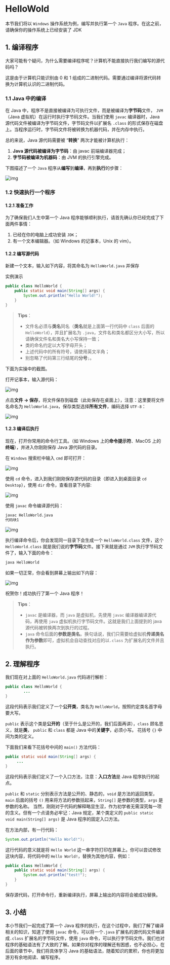 # HelloWold

本节我们将以 `Windows` 操作系统为例，编写并执行第一个 `Java` 程序。在这之前，请确保你的操作系统上已经安装了 JDK



## 1. 编译程序

大家可能有个疑问，为什么需要编译程序呢？计算机不能直接执行我们编写的源代码吗？

这是由于计算机只能识别由 0 和 1 组成的二进制代码。需要通过编译将源代码转换为计算机认识的二进制代码。



### 1.1 Java 中的编译

在 Java 中，程序不是直接被编译为可执行文件，而是被编译为**字节码**文件， `JVM`（Java 虚拟机）在运行时执行字节码文件。当我们使用 `javac` 编译器时，Java 源代码文件被编译为字节码文件，字节码文件以扩展名 `.class` 的形式保存在磁盘上。当程序运行时，字节码文件将被转换为机器代码，并在内存中执行。

总的来说，Java 源代码需要被 “**转换**” 两次才能被计算机执行：

1. **Java 源代码被编译为字节码**：由 javac 前端编译器完成；
2. **字节码被编译为机器码**：由 JVM 的执行引擎完成。

下图描述了一个 `Java` 程序从**编写**到**编译**，再到**执行**的步骤：

![img](http://img.mukewang.com/wiki/5e8d8e700863af8113900730.jpg)



### 1.2 快速执行一个程序

#### 1.2.1 准备工作

为了确保我们人生中第一个 Java 程序能够顺利执行，请首先确认你已经完成了下面两件事情：

1. 已经在你的电脑上成功安装 `JDK`；
2. 有一个文本编辑器。（如 Windows 的记事本，Unix 的 vim）。

#### 1.2.2 编写源代码

新建一个文本，输入如下内容，将其命名为 `HelloWorld.java` 并保存

实例演示

```java
public class HelloWorld {
    public static void main(String[] args) {
        System.out.println("Hello World!");
    }
}
```

> **Tips**：
>
> - 文件名必须与**类名**同名（**类名**就是上面第一行代码中 `class` 后面的 `HelloWorld`），并且扩展名为 `.java`，文件名和类名都区分大小写，所以请确保文件名和类名大小写保持一致；
> - 类的命名约定以大写字母开头；
> - 上述代码中的所有符号，请使用英文半角；
> - 别忽略了代码第三行结尾的**分号**`;`。

下面为实操中的截图。

打开记事本，输入源代码：

![img](http://img.mukewang.com/wiki/5e8d8ea109bc999f06920399.jpg)

点击**文件 -> 保存**，将文件保存到磁盘（此处保存在桌面上），注意：这里要将文件名命名为 `HelloWorld.java`，保存类型选择**所有文件**，编码选择 `UTF-8`：

![img](http://img.mukewang.com/wiki/5e8d8ed2097504ea16441082.jpg)

#### 1.2.3 编译后执行

现在，打开你常用的命令行工具。（如 Windows 上的**命令提示符**、MacOS 上的**终端**），并进入你刚刚保存 Java 源代码的目录。

在 `Windows` 搜索栏中输入 `cmd` 即可打开：

![img](http://img.mukewang.com/wiki/5e8d8eed098beb7b15581342.jpg)

使用 `cd` 命令，进入到我们刚刚保存源代码的目录（即进入到桌面目录 `cd Desktop`），使用 `dir` 命令，查看目录下内容:

![img](http://img.mukewang.com/wiki/5e8d8f150964477e19561044.jpg)

使用 `javac` 命令编译源代码：

```bash
javac HelloWorld.java
代码块1
```

![img](http://img.mukewang.com/wiki/5e8d8f360926c43a08420610.jpg)

执行编译命令后，你会发现同一目录下会生成一个 `HelloWorld.class` 文件，这个 `HelloWorld.class` 就是我们说的**字节码**文件。接下来就是通过 `JVM` 执行字节码文件了，输入下面的命令：

```bash
java HelloWorld
```

如果一切正常，你会看到屏幕上输出如下内容：

![img](http://img.mukewang.com/wiki/5e8d8f5b09f4e9f007120123.jpg)

祝贺你！成功执行了第一个 Java 程序！

> **Tips**：
>
> - `javac` 是编译器，而 `java` 是虚拟机，先使用 `javac` 编译器编译源代码，再使用 `java` 虚拟机执行字节码文件。这就是我们上面提到的 java 源代码被转换两次到执行的过程。
> - `java` 命令后面的**参数是类名**。换句话说，我们只需要给虚拟机**传递类名作为参数**即可，虚拟机会自动查找对应的以`.class` 为扩展名的文件并且执行。



## 2. 理解程序

我们现在对上面的 `HelloWorld.java` 代码进行解析：

```java
public class HelloWorld {
		...
}
```

这段代码表示我们定义了一个**公开类**，类名为 `HelloWorld`，按照约定类名首字母要大写。

`public` 表示这个类是**公开的**（至于什么是公开的，我们后面再讲），`class` 顾名思义，就是**类**， `public` 和 `class` 都是 Java 中的**关键字**，必须小写。 花括号 `{}` 中间为类的定义。

下面我们来看下花括号中间的 `main()` 方法代码：

```java
public static void main(String[] args) {
     ...
}

```

这段代码表示我们定义了一个入口方法，注意：**入口方法**是 Java 程序执行的起点。

`public` 和 `static` 分别表示方法是公开的、静态的，`void` 是方法的返回类型，`main` 后面的括号 `()` 用来将方法的参数括起来，`String[]` 是参数的类型，`args` 是参数的名称。
当然，刚刚对于代码的解释略显生涩，作为初学者无需深究每一项的含义。但有一个点请务必牢记：Java 规定，某个类定义的 `public static void main(String[] args)` 是 Java 程序的固定入口方法。

在方法内部，有一行代码：

```java
System.out.println("Hello World!");
```

这行代码的意义就是将 `Hello World` 这一串字符打印在屏幕上。你可以尝试修改这块内容，将代码中的 `Hello World!`，替换为其他内容，例如：

```java
public class HelloWorld {
    public static void main(String[] args) {
        System.out.println("test!");
    }
}

```

保存源代码，打开命令行，重新编译执行，屏幕上输出的内容将会被成功替换。



## 3. 小结

本小节我们一起完成了第一个 Java 程序的执行，在这个过程中，我们了解了编译相关的知识，知道了使用 `javac` 命令，可以将一个`.java` 扩展名的源代码文件编译成`.class` 扩展名的字节码文件，使用 `java` 命令，可以执行字节码文件。我们也对程序的基础语法有了大致的了解。如果你对程序的理解还有困惑，也不必担心，在后面的章节中，我们将具体学习 Java 的基础语法，随着知识的累积，你也将更加游刃有余地阅读、编写程序。

